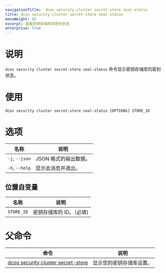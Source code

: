 ```yaml
---
navigationTitle:  dcos security cluster secret-store seal-status
title: dcos security cluster secret-store seal-status
menuWeight: 92
excerpt: 查看密钥存储库的密封状态
enterprise: true
---
```


# 说明

`dcos security cluster secret-store seal-status` 命令显示密钥存储库的密封状态。

# 使用

```
dcos security cluster secret-store seal-status [OPTIONS] STORE_ID
```

# 选项

| 名称 | 说明 |
|---------|-------------|
|  `-j`, `--json` | JSON 格式的输出数据。|
|  `-h`, `--help` |                显示此消息并退出。|


## 位置自变量

| 名称 | 说明 |
|---------|-------------|
| `STORE_ID`  | 密钥存储库的 ID。（必填)|

# 父命令

| 命令 | 说明 |
|---------|-------------|
| [dcos security cluster secret-store](/mesosphere/dcos/cn/2.1/cli/command-reference/dcos-security/dcos-security-cluster/dcos-security-cluster-secret-store/) | 显示您的密钥存储库设置。 |
